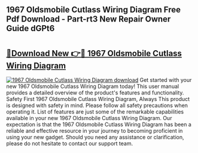 ## 1967 Oldsmobile Cutlass Wiring Diagram Free Pdf Download - Part-rt3 New Repair Owner Guide dGPt6

# <h2><a href="http://dfqqd4.blite.top/?on=1967+Oldsmobile+Cutlass+Wiring+Diagram">🔗Download New 👉🔴 1967 Oldsmobile Cutlass Wiring Diagram</a></h2>

[![1967 Oldsmobile Cutlass Wiring Diagram download](https://i.imgur.com/lujVjoI.png)](http://dfqqd4.blite.top/?on=1967+Oldsmobile+Cutlass+Wiring+Diagram)
Get started with your new 1967 Oldsmobile Cutlass Wiring Diagram today! This user manual provides a detailed overview of the product's features and functionality. Safety First 1967 Oldsmobile Cutlass Wiring Diagram, Always This product is designed with safety in mind. Please follow all safety precautions when operating it. List of features are just some of the remarkable capabilities available in your new 1967 Oldsmobile Cutlass Wiring Diagram. Our expectation is that the 1967 Oldsmobile Cutlass Wiring Diagram has been a reliable and effective resource in your journey to becoming proficient in using your new gadget. Should you need any assistance or clarification, please do not hesitate to contact our support team.

